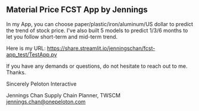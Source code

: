 ## Material Price FCST App by Jennings

In my App, you can choose paper/plastic/iron/aluminum/US dollar to predict the trend of stock price.
I've also built 5 models to predict 1/3/6 months to let you follow short-term and mid-term trend.

Here is my URL:
https://share.streamlit.io/jenningschan/fcst-app_test/TestApp.py

If you have any demands or questions, do not hesitate to reach out to me. Thanks.














Sincerely 
Peloton Interactive

Jennings Chan
Supply Chain Planner, TWSCM
jennings.chan@onepeloton.com
